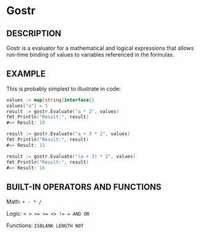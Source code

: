 Gostr
=======

DESCRIPTION
-----------

Gostr is a evaluator for a mathematical and logical expressions that allows run-time binding of values to variables referenced in the formulas.

EXAMPLE
-------

This is probably simplest to illustrate in code:

```go
values := map[string]interface{}
values["a"] = 5
result := gostr.Evaluate("a * 2", values)
fmt.Println("Result:", result)
#=> Result: 10

result := gostr.Evaluate("a + 3 * 2", values)
fmt.Println("Result:", result)
#=> Result: 11

result := gostr.Evaluate("(a + 3) * 2", values)
fmt.Println("Result:", result)
#=> Result: 16
```

BUILT-IN OPERATORS AND FUNCTIONS
---------------------------------

Math: `+ - * /`

Logic: `< > <= >= <> != = AND OR`

Functions: `ISBLANK LENGTH NOT`
